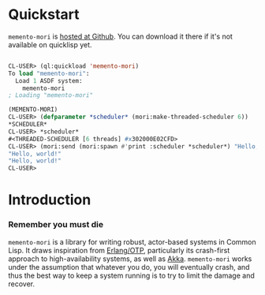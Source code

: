 # Quickstart

`memento-mori` is
[hosted at Github](http://github.com/zkat/memento-mori). You can
download it there if it's not available on quicklisp yet.

```lisp

CL-USER> (ql:quickload 'memento-mori)
To load "memento-mori":
  Load 1 ASDF system:
    memento-mori
; Loading "memento-mori"

(MEMENTO-MORI)
CL-USER> (defparameter *scheduler* (mori:make-threaded-scheduler 6))
*SCHEDULER*
CL-USER> *scheduler*
#<THREADED-SCHEDULER [6 threads] #x302000E02CFD>
CL-USER> (mori:send (mori:spawn #'print :scheduler *scheduler*) "Hello, world!")
"Hello, world!"
"Hello, world!"
CL-USER>

```

# Introduction

### Remember you must die

`memento-mori` is a library for writing robust, actor-based systems in
Common Lisp. It draws inspiration from [Erlang/OTP](http://www.erlang.org),
particularly its crash-first approach to high-availability systems, as well
as [Akka](http://akka.io). `memento-mori` works under the assumption that
whatever you do, you will eventually crash, and thus the best way to keep a
system running is to try to limit the damage and recover.

